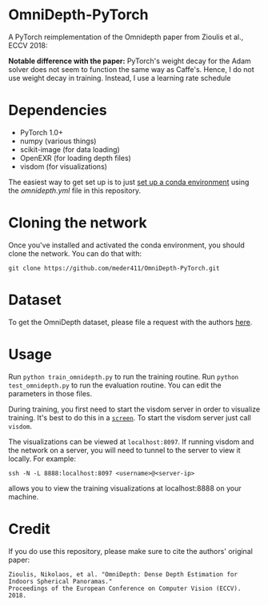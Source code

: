 # OmniDepth-PyTorch
A PyTorch reimplementation of the Omnidepth paper from Zioulis et al., ECCV 2018:

**Notable difference with the paper:** PyTorch's weight decay for the Adam solver does not seem to function the same way as Caffe's. Hence, I do not use weight decay in training. Instead, I use a learning rate schedule


# Dependencies
 - PyTorch 1.0+
 - numpy (various things)
 - scikit-image (for data loading)
 - OpenEXR (for loading depth files)
 - visdom (for visualizations)

 The easiest way to get set up is to just [set up a conda environment](https://conda.io/projects/conda/en/latest/user-guide/tasks/manage-environments.html#creating-an-environment-from-an-environment-yml-file) using the *omnidepth.yml* file in this repository.


# Cloning the network
Once you've installed and activated the conda environment, you should clone the network. You can do that with:

```
git clone https://github.com/meder411/OmniDepth-PyTorch.git
```


# Dataset
To get the OmniDepth dataset, please file a request with the authors [here](http://vcl.iti.gr/360-dataset/).


# Usage
Run `python train_omnidepth.py` to run the training routine. Run `python test_omnidepth.py` to run the evaluation routine. You can edit the parameters in those files.

During training, you first need to start the visdom server in order to visualize training. It's best to do this in a [`screen`](https://www.gnu.org/software/screen/manual/screen.html). To start the visdom server just call `visdom`.

The visualizations can be viewed at `localhost:8097`. If running visdom and the network on a server, you will need to tunnel to the server to view it locally. For example:

```
ssh -N -L 8888:localhost:8097 <username>@<server-ip>
```

allows you to view the training visualizations at localhost:8888 on your machine.


# Credit
If you do use this repository, please make sure to cite the authors' original paper:

```
Zioulis, Nikolaos, et al. "OmniDepth: Dense Depth Estimation for Indoors Spherical Panoramas." 
Proceedings of the European Conference on Computer Vision (ECCV). 2018.
```
